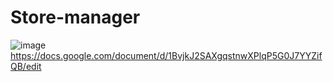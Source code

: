 # Store-manager
![image](https://github.com/user-attachments/assets/cd1bc6f0-8221-4940-b58f-0d12f84d07f4)
https://docs.google.com/document/d/1BvjkJ2SAXgqstnwXPlqP5G0J7YYZifQB/edit

